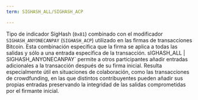 ```yaml
---
term: SIGHASH_ALL/SIGHASH_ACP

---
```

Tipo de indicador SigHash (`0x81`) combinado con el modificador `SIGHASH_ANYONECANPAY` (`SIGHASH_ACP`) utilizado en las firmas de transacciones Bitcoin. Esta combinación especifica que la firma se aplica a todas las salidas y sólo a una entrada específica de la transacción. sIGHASH_ALL | SIGHASH_ANYONECANPAY` permite a otros participantes añadir entradas adicionales a la transacción después de su firma inicial. Resulta especialmente útil en situaciones de colaboración, como las transacciones de crowdfunding, en las que distintos contribuyentes pueden añadir sus propias entradas preservando la integridad de las salidas comprometidas por el firmante inicial.